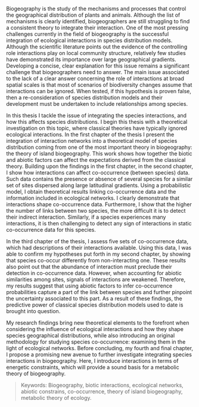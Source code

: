 Biogeography is the study of the mechanisms and processes that control the
geographical distribution of plants and animals. Although the list of mechanisms
is clearly identified, biogeographers are still struggling to find a consistent
theory to integrate their interaction. One of the most pressing challenges
currently in the field of biogeography is the successful integration of
ecological interactions in species distribution models. Although the scientific
literature points out the evidence of the controlling role interactions play on
local community structure, relatively few studies have demonstrated its
importance over large geographical gradients. Developing a concise, clear
explanation for this issue remains a significant challenge that biogeographers
need to answer. The main issue associated to the lack of a clear answer concerning
the role of interactions at broad spatial scales is that most of scenarios of
biodiversity changes assume that interactions can be ignored. When tested, if
this hypothesis is proven false, then a re-consideration of species distribution
models and their development must be undertaken to include relationships among species.

In this thesis I tackle the issue of integrating the species interactions, and how this affects species distributions. I begin this thesis with a theoretical investigation on this topic, where classical theories have typically ignored ecological interactions. In the first chapter of the thesis I present the integration of interaction networks into a theoretical model of species distribution coming from one of the most important theory in biogeography: the theory of island biogeography. This work shows how together the biotic and abiotic factors can affect the expectations derived from the classical theory. Building upon the findings in the first chapter, in the second chapter, I show how interactions can affect co-occurrence (between species) data. Such data contains the presence or absence of several species for a similar set of sites dispersed along large latitudinal gradients. Using a probabilistic model, I obtain theoretical results linking co-occurrence data and the information included in ecological networks. I clearly demonstrate that interactions shape co-occurrence data. Furthermore, I show that the higher the number of links between two species, the more difficult it is to detect their indirect interaction. Similarly, if a species experiences many interactions, it is then challenging to detect any sign of interactions in static co-occurrence data for this species.

In the third chapter of the thesis, I assess five sets of co-occurrence data, which had descriptions of their interactions available. Using this data, I was able to confirm my hypotheses put forth in my second chapter, by showing that species co-occur differently from non-interacting one. These results also point out that the abundance of interaction must preclude their detection in co-occurrence data. However, when accounting for abiotic similarities among sites, signals of interactions are weakened. Therefore, my results suggest that using abiotic factors to infer co-occurrence probabilities capture a part of the link between species and further pinpoint the uncertainty associated to this part. As a result of these findings, the predictive power of classical species distribution models used to date is brought into question.

My research findings bring new theoretical elements to the forefront when considering the influence of ecological interactions and how they shape species geographical distributions, while also introducing an original methodology for studying species co-occurrence: examining them in the light of ecological networks. Before concluding, my fourth and final chapter, I propose a promising new avenue to further investigate integrating species interactions in biogeography. Here, I introduce interactions in terms of energetic constraints, which will provide a sound basis for a metabolic theory of biogeography.


> Keywords: Biogeography, biotic interactions, ecological networks, abiotic constrains, co-occurrence, theory of island biogeography, metabolic theory of ecology.
